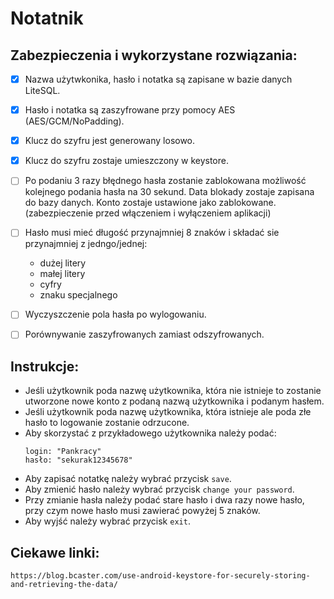 # Notatnik

## Zabezpieczenia i wykorzystane rozwiązania:
- [x] Nazwa użytwkonika, hasło i notatka są zapisane w bazie danych LiteSQL.

- [x] Hasło i notatka są zaszyfrowane przy pomocy AES (AES/GCM/NoPadding).

- [x] Klucz do szyfru jest generowany losowo.

- [x] Klucz do szyfru zostaje umieszczony w keystore.

- [ ] Po podaniu 3 razy błędnego hasła zostanie zablokowana możliwość kolejnego podania hasła na 30 sekund.
    Data blokady zostaje zapisana do bazy danych.
    Konto zostaje ustawione jako zablokowane. (zabezpieczenie przed włączeniem i wyłączeniem aplikacji)
    
- [ ] Hasło musi mieć długość przynajmniej 8 znaków i składać sie przynajmniej z jedngo/jednej:
    - dużej litery
    - małej litery
    - cyfry
    - znaku specjalnego

- [ ] Wyczyszczenie pola hasła po wylogowaniu.

- [ ] Porównywanie zaszyfrowanych zamiast odszyfrowanych.

## Instrukcje:
* Jeśli użytkownik poda nazwę użytkownika, która nie istnieje to zostanie utworzone nowe konto z podaną nazwą użytkownika i podanym hasłem.
* Jeśli użytkownik poda nazwę użytkownika, która istnieje ale poda złe hasło to logowanie zostanie odrzucone.
* Aby skorzystać z przykładowego użytkownika należy podać:
   ```
   login: "Pankracy"
   hasło: "sekurak12345678"
   ```
* Aby zapisać notatkę należy wybrać przycisk ```save```.
* Aby zmienić hasło należy wybrać przycisk ```change your password```.
* Przy zmianie hasła należy podać stare hasło i dwa razy nowe hasło, przy czym nowe hasło musi zawierać powyżej 5 znaków.
* Aby wyjść należy wybrać przycisk ```exit```.
    
    
## Ciekawe linki:
    https://blog.bcaster.com/use-android-keystore-for-securely-storing-and-retrieving-the-data/
